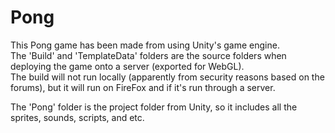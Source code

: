 # Pong
This Pong game has been made from using Unity's game engine.   
The 'Build' and 'TemplateData' folders are the source folders when deploying the game onto a server (exported for WebGL).   
The build will not run locally (apparently from security reasons based on the forums), but it will run on FireFox and if it's run through a server.  
   
The 'Pong' folder is the project folder from Unity, so it includes all the sprites, sounds, scripts, and etc.
